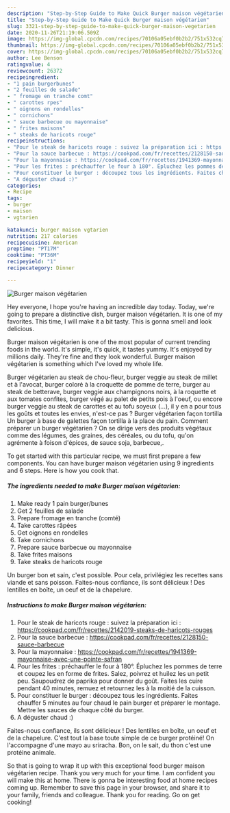 ```yaml
---
description: "Step-by-Step Guide to Make Quick Burger maison végétarien"
title: "Step-by-Step Guide to Make Quick Burger maison végétarien"
slug: 3321-step-by-step-guide-to-make-quick-burger-maison-vegetarien
date: 2020-11-26T21:19:06.509Z
image: https://img-global.cpcdn.com/recipes/70106a05ebf0b2b2/751x532cq70/burger-maison-vegetarien-photo-principale-de-la-recette.jpg
thumbnail: https://img-global.cpcdn.com/recipes/70106a05ebf0b2b2/751x532cq70/burger-maison-vegetarien-photo-principale-de-la-recette.jpg
cover: https://img-global.cpcdn.com/recipes/70106a05ebf0b2b2/751x532cq70/burger-maison-vegetarien-photo-principale-de-la-recette.jpg
author: Lee Benson
ratingvalue: 4
reviewcount: 26372
recipeingredient:
- "1 pain burgerbunes"
- "2 feuilles de salade"
- " fromage en tranche comt"
- " carottes rpes"
- " oignons en rondelles"
- " cornichons"
- " sauce barbecue ou mayonnaise"
- " frites maisons"
- " steaks de haricots rouge"
recipeinstructions:
- "Pour le steak de haricots rouge : suivez la préparation ici : https://cookpad.com/fr/recettes/2142019-steaks-de-haricots-rouges"
- "Pour la sauce barbecue : https://cookpad.com/fr/recettes/2128150-sauce-barbecue"
- "Pour la mayonnaise : https://cookpad.com/fr/recettes/1941369-mayonnaise-avec-une-pointe-safran"
- "Pour les frites : préchauffer le four à 180°. Épluchez les pommes de terre et coupez les en forme de frites. Salez, poivrez et huilez les un petit peu. Saupoudrez de paprika pour donner du goût. Faites les cuire pendant 40 minutes, remuez et retournez les à la moitié de la cuisson."
- "Pour constituer le burger : découpez tous les ingrédients. Faites chauffer 5 minutes au four chaud le pain burger et préparer le montage. Mettre les sauces de chaque côté du burger."
- "A déguster chaud :)"
categories:
- Recipe
tags:
- burger
- maison
- vgtarien

katakunci: burger maison vgtarien 
nutrition: 217 calories
recipecuisine: American
preptime: "PT17M"
cooktime: "PT36M"
recipeyield: "1"
recipecategory: Dinner

---
```



![Burger maison végétarien](https://img-global.cpcdn.com/recipes/70106a05ebf0b2b2/751x532cq70/burger-maison-vegetarien-photo-principale-de-la-recette.jpg)

Hey everyone, I hope you're having an incredible day today. Today, we're going to prepare a distinctive dish, burger maison végétarien. It is one of my favorites. This time, I will make it a bit tasty. This is gonna smell and look delicious.

Burger maison végétarien is one of the most popular of current trending foods in the world. It's simple, it's quick, it tastes yummy. It's enjoyed by millions daily. They're fine and they look wonderful. Burger maison végétarien is something which I've loved my whole life.

Burger végétarien au steak de chou-fleur, burger veggie au steak de millet et à l&#39;avocat, burger coloré à la croquette de pomme de terre, burger au steak de betterave, burger veggie aux champignons noirs, à la roquette et aux tomates confites, burger végé au palet de petits pois à l&#39;oeuf, ou encore burger veggie au steak de carottes et au tofu soyeux (…), il y en a pour tous les goûts et toutes les envies, n&#39;est-ce pas ? Burger végétarien façon tortilla Un burger à base de galettes façon tortilla à la place du pain. Comment préparer un burger végétarien ? On se dirige vers des produits végétaux comme des légumes, des graines, des céréales, ou du tofu, qu&#39;on agrémente à foison d&#39;épices, de sauce soja, barbecue,.


To get started with this particular recipe, we must first prepare a few components. You can have burger maison végétarien using 9 ingredients and 6 steps. Here is how you cook that.

<!--inarticleads1-->

##### The ingredients needed to make Burger maison végétarien:

1. Make ready 1 pain burger/bunes
1. Get 2 feuilles de salade
1. Prepare  fromage en tranche (comté)
1. Take  carottes râpées
1. Get  oignons en rondelles
1. Take  cornichons
1. Prepare  sauce barbecue ou mayonnaise
1. Take  frites maisons
1. Take  steaks de haricots rouge


Un burger bon et sain, c&#39;est possible. Pour cela, privilégiez les recettes sans viande et sans poisson. Faites-nous confiance, ils sont délicieux ! Des lentilles en boîte, un oeuf et de la chapelure. 

<!--inarticleads2-->

##### Instructions to make Burger maison végétarien:

1. Pour le steak de haricots rouge : suivez la préparation ici : https://cookpad.com/fr/recettes/2142019-steaks-de-haricots-rouges
1. Pour la sauce barbecue : https://cookpad.com/fr/recettes/2128150-sauce-barbecue
1. Pour la mayonnaise : https://cookpad.com/fr/recettes/1941369-mayonnaise-avec-une-pointe-safran
1. Pour les frites : préchauffer le four à 180°. Épluchez les pommes de terre et coupez les en forme de frites. Salez, poivrez et huilez les un petit peu. Saupoudrez de paprika pour donner du goût. Faites les cuire pendant 40 minutes, remuez et retournez les à la moitié de la cuisson.
1. Pour constituer le burger : découpez tous les ingrédients. Faites chauffer 5 minutes au four chaud le pain burger et préparer le montage. Mettre les sauces de chaque côté du burger.
1. A déguster chaud :)


Faites-nous confiance, ils sont délicieux ! Des lentilles en boîte, un oeuf et de la chapelure. C&#39;est tout la base toute simple de ce burger protéiné! On l&#39;accompagne d&#39;une mayo au sriracha. Bon, on le sait, du thon c&#39;est une protéine animale. 

So that is going to wrap it up with this exceptional food burger maison végétarien recipe. Thank you very much for your time. I am confident you will make this at home. There is gonna be interesting food at home recipes coming up. Remember to save this page in your browser, and share it to your family, friends and colleague. Thank you for reading. Go on get cooking!

